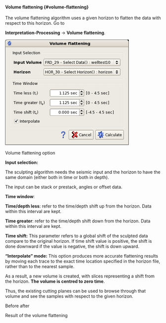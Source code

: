 #### Volume flattening {#volume-flattening}

The volume flattening algorithm uses a given horizon to flatten the data with respect to this horizon. Go to

**Interpretation-Processing** → **Volume flattening**.

![](/assets/flatten.jpeg)

Volume flattening option

**Input selection:**

The sculpting algorithm needs the seismic input and the horizon to have the same domain (either both in time or both in depth).

The input can be stack or prestack, angles or offset data.

**Time window**:

**Time/depth less**: refer to the time/depth shift up from the horizon. Data within this interval are kept.

**Time greater**: refer to the time/depth shift down from the horizon. Data within this interval are kept.

**Time shift:** This parameter refers to a global shift of the sculpted data compare to the original horizon. If time shift value is positive, the shift is done downward if the value is negative, the shift is down upward.

**“Interpolate” mode:** This option produces more accurate flattening results by moving each trace to the exact time location specified in the horizon file, rather than to the nearest sample.

As a result, a new volume is created, with slices representing a shift from the horizon. **The volume is centred to zero time**.

Thus, the existing cutting planes can be used to browse through that volume and see the samples with respect to the given horizon.

Before after

Result of the volume flattening
